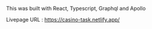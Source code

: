 This was built with React, Typescript, Graphql and Apollo

Livepage URL : https://casino-task.netlify.app/
